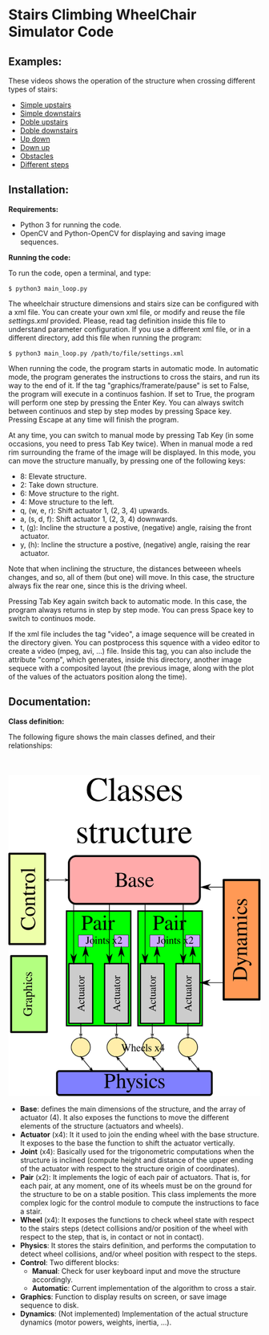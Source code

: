 # Stairs Climbing WheelChair Simulator Code

## Examples:

These videos shows the operation of the structure when crossing different types of stairs:

- [Simple upstairs](https://youtu.be/5JVE5Z-6W90)
- [Simple downstairs](https://youtu.be/L5EnwhP_i_0)
- [Doble upstairs](https://youtu.be/xWDOuWn6PaY)
- [Doble downstairs](https://youtu.be/J9GNdBwLiBI)
- [Up down](https://youtu.be/VLIcXlqMZjc)
- [Down up](https://youtu.be/QYRTae0HUY0)
- [Obstacles](https://youtu.be/dOSk67Nq8ec)
- [Different steps](https://youtu.be/A3KZjVMgG6M)

## Installation:

**Requirements:**

- Python 3 for running the code.
- OpenCV and Python-OpenCV for displaying and saving image sequences.

**Running the code:**

To run the code, open a terminal, and type:

```
$ python3 main_loop.py
```

The wheelchair structure dimensions and stairs size can be configured with a xml file. You can create your own xml file, or modify and reuse the file *settings.xml* provided. Please, read tag definition inside this file to understand parameter configuration. If you use a different xml file, or in a different directory, add this file when running the program:

```
$ python3 main_loop.py /path/to/file/settings.xml
```

When running the code, the program starts in automatic mode. In automatic mode, the program generates the instructions to cross the stairs, and run its way to the end of it. If the tag "graphics/framerate/pause" is set to False, the program will execute in a continuos fashion. If set to True, the program will perform one step by pressing the Enter Key. You can always switch between continuos and step by step modes by pressing Space key. Pressing Escape at any time will finish the program.


At any time, you can switch to manual mode by pressing Tab Key (in some occasions, you need to press Tab Key twice). When in manual mode a red rim surrounding the frame of the image will be displayed. In this mode, you can move the structure manually, by pressing one of the following keys:
- 8: Elevate structure.
- 2: Take down structure.
- 6: Move structure to the right.
- 4: Move structure to the left.
- q, (w, e, r): Shift actuator 1, (2, 3, 4) upwards.
- a, (s, d, f): Shift actuator 1, (2, 3, 4) downwards.
- t, (g): Incline the structure a postive, (negative) angle, raising the front actuator.
- y, (h): Incline the structure a postive, (negative) angle, raising the rear actuator.

Note that when inclining the structure, the distances betweeen wheels changes, and so, all of them (but one) will move. In this case, the structure always fix the rear one, since this is the driving wheel.

Pressing Tab Key again switch back to automatic mode. In this case, the program always returns in step by step mode. You can press Space key to switch to continuos mode.

If the xml file includes the tag "video", a image sequence will be created in the directory given. You can postprocess this squence with a video editor to create a video (mpeg, avi, ...) file. Inside this tag, you can also include the attribute "comp", which generates, inside this directory, another image sequece with a composited layout (the previous image, along with the plot of the values of the actuators position along the time).

## Documentation:

**Class definition:**

The following figure shows the main classes defined, and their relationships:\
\
\
\
![Class structure](https://github.com/pedrogil1919/Structure/blob/master/Structure/docs/structure.svg)

- **Base**: defines the main dimensions of the structure, and the array of actuator (4). It also exposes the functions to move the different elements of the structure (actuators and wheels).
- **Actuator** (x4): It it used to join the ending wheel with the base structure. It exposes to the base the function to shift the actuator vertically.
- **Joint** (x4): Basically used for the trigonometric computations when the structure is inclined (compute height and distance of the upper ending of the actuator with respect to the structure origin of coordinates).
- **Pair** (x2): It implements the logic of each pair of actuators. That is, for each pair, at any moment, one of its wheels must be on the ground for the structure to be on a stable position. This class implements the more complex logic for the control module to compute the instructions to face a stair.
- **Wheel** (x4): It exposes the functions to check wheel state with respect to the stairs steps (detect collisions and/or position of the wheel with respect to the step, that is, in contact or not in contact).
- **Physics**: It stores the stairs definition, and performs the computation to detect wheel collisions, and/or wheel position with respect to the steps.
- **Control**: Two different blocks:
  - **Manual**: Check for user keyboard input and move the structure accordingly.
  - **Automatic**: Current implementation of the algorithm to cross a stair.
- **Graphics**: Function to display results on screen, or save image sequence to disk.
- **Dynamics**: (Not implemented) Implementation of the actual structure dynamics (motor powers, weights, inertia, ...).
